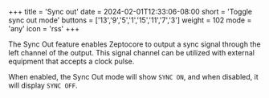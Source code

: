 +++
title = 'Sync out'
date = 2024-02-01T12:33:06-08:00
short = 'Toggle sync out mode'
buttons = ['13','9','5','1','15','11','7','3']
weight = 102
mode = 'any'
icon = 'rss'
+++

The Sync Out feature enables Zeptocore to output a sync signal through the left channel of the output. This signal channel can be utilized with external equipment that accepts a clock pulse.

When enabled, the Sync Out mode will show `SYNC ON`, and when disabled, it will display `SYNC OFF`.